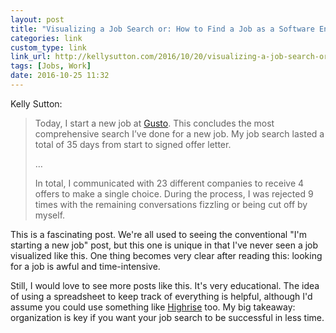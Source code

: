 ```yaml
---
layout: post
title: "Visualizing a Job Search or: How to Find a Job as a Software Engineer by Kelly Sutton"
categories: link
custom_type: link
link_url: http://kellysutton.com/2016/10/20/visualizing-a-job-search-or-how-to-find-a-job-as-a-software-engineer.html
tags: [Jobs, Work]
date: 2016-10-25 11:32
---
```

Kelly Sutton:

> Today, I start a new job at [Gusto](https://gusto.com/). This concludes the most comprehensive search I’ve done for a new job. My job search lasted a total of 35 days from start to signed offer letter.
>
>…
>
> In total, I communicated with 23 different companies to receive 4 offers to make a single choice. During the process, I was rejected 9 times with the remaining conversations fizzling or being cut off by myself.

This is a fascinating post. We're all used to seeing the conventional "I'm starting a new job" post, but this one is unique in that I've never seen a job visualized like this. One thing becomes very clear after reading this: looking for a job is awful and time-intensive.

Still, I would love to see more posts like this. It's very educational. The idea of using a spreadsheet to keep track of everything is helpful, although I'd assume you could use something like [Highrise](https://highrisehq.com/) too. My big takeaway: organization is key if you want your job search to be successful in less time.